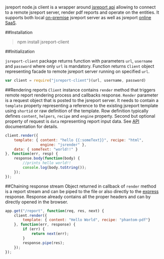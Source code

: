 jsreport node.js client is a wrapper around [jsreport api](http://jsreport.net/learn/api) allowing to connect to a remote jsreport server, render pdf reports and operate on the entities. It supports both local [on-premise](http://jsreport.net/on-prem) jsreport server as well as jsreport [online SaaS](http://jsreport.net/online).

##Installation
> npm install jsreport-client

##Initialization

`jsreport-client` package returns function with parameters `url`, `username` and `password` where only `url` is mandatory. Function returns `Client` object representing facade to remote jsreport server running on specified `url`.

```js
var client = require("jsreport-client")(url, username, password)
```

##Rendering reports
`Client` instance contains `render` method that triggers remote report rendering process and callbacks response. `Render` parameter is a request object that is posted to the jsreport server. It needs to contain a `template` property representing a reference to the existing jsreport template using `shortid` or raw definition of the template. Row definition typically defines `content`, `helpers`, `recipe` and `engine` property. Second but optional property of request is `data` representing report input data. See [API](http://jsreport.net/learn/api) documentation for details.

```js
client.render({
	template: { content: "hello {{:someText}}", recipe: "html",
				engine: "jsrender" },
	data: { someText: "world!!" }
}, function(err, resp) {
	response.body(function(body) {
		//prints hello world!!
		console.log(body.toString());
	});
});
```

##Chaining response stream
Object returned in callback of `render` method is a report stream and can be piped to the file or also directly to the [express](http://expressjs.com) response. Response already contains all the proper headers and can by directly opened in the browser.
```js
app.get("/report", function(req, res, next) {
    client.render({
        template: { content: "Hello World", recipe: "phantom-pdf"}
    }, function(err, response) {
        if (err) {
            return next(err);
        }
        response.pipe(res);
    });
});
```